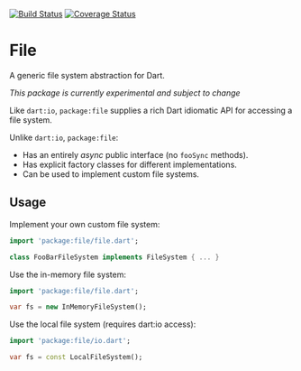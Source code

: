 [![Build Status](https://travis-ci.org/matanlurey/file.svg?branch=master)](https://travis-ci.org/matanlurey/file)
[![Coverage Status](https://coveralls.io/repos/github/matanlurey/file/badge.svg?branch=master)](https://coveralls.io/github/matanlurey/file?branch=master)

# File

A generic file system abstraction for Dart.

*This package is currently experimental and subject to change*

Like `dart:io`, `package:file` supplies a rich Dart idiomatic API for accessing
a file system.

Unlike `dart:io`, `package:file`:

- Has an entirely *async* public interface (no `fooSync` methods).
- Has explicit factory classes for different implementations.
- Can be used to implement custom file systems.

## Usage

Implement your own custom file system:

```dart
import 'package:file/file.dart';

class FooBarFileSystem implements FileSystem { ... }
```

Use the in-memory file system:

```dart
import 'package:file/file.dart';

var fs = new InMemoryFileSystem();
```

Use the local file system (requires dart:io access):

```dart
import 'package:file/io.dart';

var fs = const LocalFileSystem();
```
